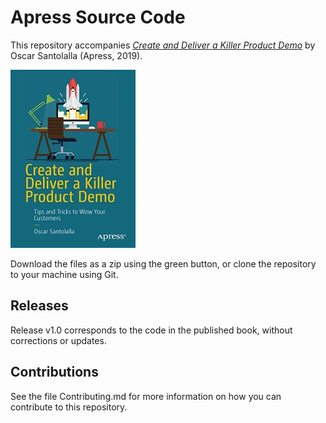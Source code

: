 # Apress Source Code

This repository accompanies [*Create and Deliver a Killer Product Demo*](https://www.apress.com/9781484239537) by Oscar Santolalla (Apress, 2019).

[comment]: #cover
![Cover image](9781484239537.jpg)

Download the files as a zip using the green button, or clone the repository to your machine using Git.

## Releases

Release v1.0 corresponds to the code in the published book, without corrections or updates.

## Contributions

See the file Contributing.md for more information on how you can contribute to this repository.